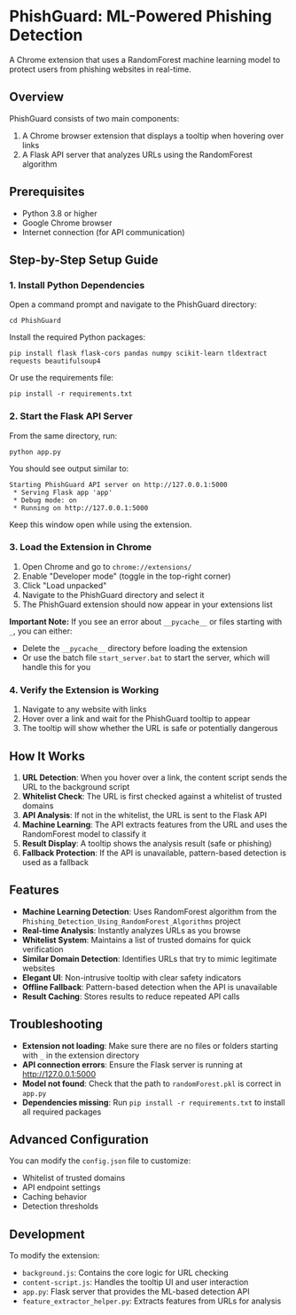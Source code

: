 # PhishGuard: ML-Powered Phishing Detection

A Chrome extension that uses a RandomForest machine learning model to protect users from phishing websites in real-time.

## Overview

PhishGuard consists of two main components:
1. A Chrome browser extension that displays a tooltip when hovering over links
2. A Flask API server that analyzes URLs using the RandomForest algorithm

## Prerequisites

- Python 3.8 or higher
- Google Chrome browser
- Internet connection (for API communication)

## Step-by-Step Setup Guide

### 1. Install Python Dependencies

Open a command prompt and navigate to the PhishGuard directory:

```
cd PhishGuard
```

Install the required Python packages:

```
pip install flask flask-cors pandas numpy scikit-learn tldextract requests beautifulsoup4
```

Or use the requirements file:

```
pip install -r requirements.txt
```

### 2. Start the Flask API Server

From the same directory, run:

```
python app.py
```

You should see output similar to:
```
Starting PhishGuard API server on http://127.0.0.1:5000
 * Serving Flask app 'app'
 * Debug mode: on
 * Running on http://127.0.0.1:5000
```

Keep this window open while using the extension.

### 3. Load the Extension in Chrome

1. Open Chrome and go to `chrome://extensions/`
2. Enable "Developer mode" (toggle in the top-right corner)
3. Click "Load unpacked"
4. Navigate to the PhishGuard directory and select it
5. The PhishGuard extension should now appear in your extensions list

**Important Note:** If you see an error about `__pycache__` or files starting with `_`, you can either:
- Delete the `__pycache__` directory before loading the extension
- Or use the batch file `start_server.bat` to start the server, which will handle this for you

### 4. Verify the Extension is Working

1. Navigate to any website with links
2. Hover over a link and wait for the PhishGuard tooltip to appear
3. The tooltip will show whether the URL is safe or potentially dangerous

## How It Works

1. **URL Detection**: When you hover over a link, the content script sends the URL to the background script
2. **Whitelist Check**: The URL is first checked against a whitelist of trusted domains
3. **API Analysis**: If not in the whitelist, the URL is sent to the Flask API
4. **Machine Learning**: The API extracts features from the URL and uses the RandomForest model to classify it
5. **Result Display**: A tooltip shows the analysis result (safe or phishing)
6. **Fallback Protection**: If the API is unavailable, pattern-based detection is used as a fallback

## Features

- **Machine Learning Detection**: Uses RandomForest algorithm from the `Phishing_Detection_Using_RandomForest_Algorithms` project
- **Real-time Analysis**: Instantly analyzes URLs as you browse
- **Whitelist System**: Maintains a list of trusted domains for quick verification
- **Similar Domain Detection**: Identifies URLs that try to mimic legitimate websites
- **Elegant UI**: Non-intrusive tooltip with clear safety indicators
- **Offline Fallback**: Pattern-based detection when the API is unavailable
- **Result Caching**: Stores results to reduce repeated API calls

## Troubleshooting

- **Extension not loading**: Make sure there are no files or folders starting with `_` in the extension directory
- **API connection errors**: Ensure the Flask server is running at http://127.0.0.1:5000
- **Model not found**: Check that the path to `randomForest.pkl` is correct in `app.py`
- **Dependencies missing**: Run `pip install -r requirements.txt` to install all required packages

## Advanced Configuration

You can modify the `config.json` file to customize:
- Whitelist of trusted domains
- API endpoint settings
- Caching behavior
- Detection thresholds

## Development

To modify the extension:
- `background.js`: Contains the core logic for URL checking
- `content-script.js`: Handles the tooltip UI and user interaction
- `app.py`: Flask server that provides the ML-based detection API
- `feature_extractor_helper.py`: Extracts features from URLs for analysis
